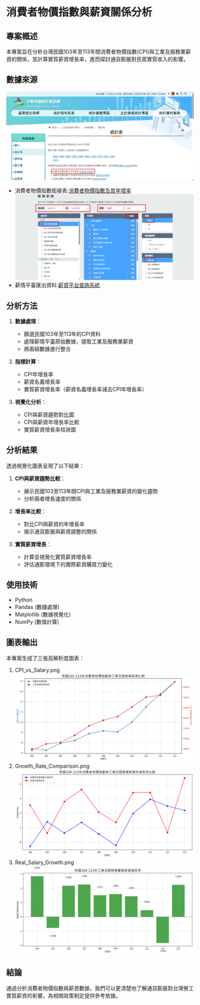 # 消費者物價指數與薪資關係分析

## 專案概述
本專案旨在分析台灣民國103年至113年間消費者物價指數(CPI)與工業及服務業薪資的關係，並計算實質薪資增長率，進而探討通貨膨脹對民眾實質收入的影響。

## 數據來源
![消費者物價指數及其年增率連結圖](消費者物價指數及其年增率連結圖.png)
- 消費者物價指數銜接表:[消費者物價指數及其年增率](https://www.stat.gov.tw/cp.aspx?n=2665)
![薪資平台查詢系統連結圖](薪資平台查詢系統連結圖.png)
- 薪情平臺匯出資料:[薪資平台查詢系統](https://earnings.dgbas.gov.tw/query_payroll.aspx)
  

## 分析方法
1. **數據處理**：
   - 篩選民國103年至113年的CPI資料
   - 處理薪情平臺原始數據，提取工業及服務業薪資
   - 將兩組數據進行整合

2. **指標計算**：
   - CPI年增長率
   - 薪資名義增長率
   - 實質薪資增長率（薪資名義增長率減去CPI年增長率）

3. **視覺化分析**：
   - CPI與薪資趨勢對比圖
   - CPI與薪資年增長率比較
   - 實質薪資增長率柱狀圖

## 分析結果
透過視覺化圖表呈現了以下結果：

1. **CPI與薪資趨勢比較**：
   - 展示民國103至113年間CPI與工業及服務業薪資的變化趨勢
   - 分析兩者增長速度的關係

2. **增長率比較**：
   - 對比CPI與薪資的年增長率
   - 揭示通貨膨脹與薪資調整的關係

3. **實質薪資增長**：
   - 計算並視覺化實質薪資增長率
   - 評估通膨環境下的實際薪資購買力變化

## 使用技術
- Python
- Pandas (數據處理)
- Matplotlib (數據視覺化)
- NumPy (數值計算)

## 圖表輸出
本專案生成了三張高解析度圖表：
1. CPI_vs_Salary.png  ![消費者物價指數與工業及服務業薪資比較](https://github.com/D1018720/bigDataFinalProject/blob/main/CPI_vs_Salary.png)
2. Growth_Rate_Comparison.png  ![消費者物價指數與薪資年增長率比較](https://github.com/D1018720/bigDataFinalProject/blob/main/Growth_Rate_Comparison.png)
3. Real_Salary_Growth.png  ![工業及服務業實質薪資增長率](https://github.com/D1018720/bigDataFinalProject/blob/main/Real_Salary_Growth.png)

## 結論
通過分析消費者物價指數與薪資數據，我們可以更清楚地了解通貨膨脹對台灣勞工實質薪資的影響，為相關政策制定提供參考依據。
